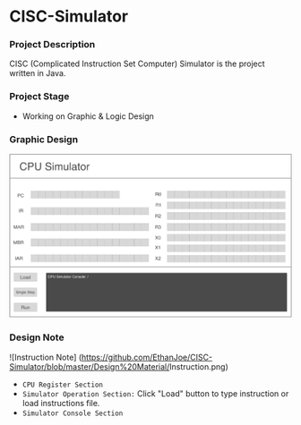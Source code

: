 # CISC-Simulator

### Project Description
CISC (Complicated Instruction Set Computer) Simulator is the project written in Java.
### Project Stage
- Working on Graphic & Logic Design

### Graphic Design

![Graphic Design](https://github.com/EthanJoe/CISC-Simulator/blob/master/Design%20Material/<Design>CPU%20Simulator.png)

### Design Note

![Instruction Note] (https://github.com/EthanJoe/CISC-Simulator/blob/master/Design%20Material/<Design>Instruction.png)

- `CPU Register Section`
- `Simulator Operation Section:` Click "Load" button to type instruction or load instructions file.
- `Simulator Console Section`




